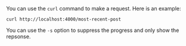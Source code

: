 You can use the `curl` command to make a request. Here is an example:

```
curl http://localhost:4000/most-recent-post
```

You can use the `-s` option to suppress the progress and only show the repsonse.
